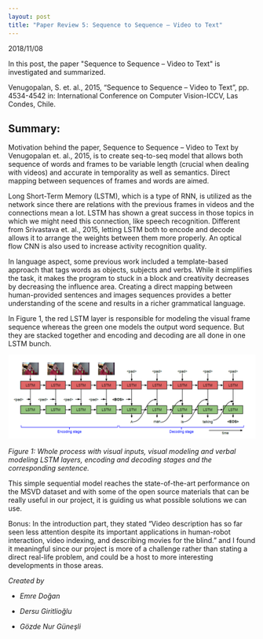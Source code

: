 ```yaml
---
layout: post
title: "Paper Review 5: Sequence to Sequence – Video to Text"
---
```


2018/11/08

In this post, the paper "Sequence to Sequence – Video to Text" is investigated and summarized.

Venugopalan, S. et. al., 2015, “Sequence to Sequence – Video to Text”, pp. 4534-4542 in: International Conference on Computer Vision-ICCV, Las Condes, Chile.

## Summary:

Motivation behind the paper, Sequence to Sequence – Video to Text by Venugopalan et. al., 2015, is to create seq-to-seq model that allows both sequence of words and frames to be variable length (crucial when dealing with videos) and accurate in temporality as well as semantics. Direct mapping between sequences of frames and words are aimed.

Long Short-Term Memory (LSTM), which is a type of RNN, is utilized as the network since there are relations with the previous frames in videos and the connections mean a lot. LSTM has shown a great success in those topics in which we might need this connection, like speech recognition. Different from Srivastava et. al., 2015, letting LSTM both to encode and decode allows it to arrange the weights between them more properly. An optical flow CNN is also used to increase activity recognition quality.

In language aspect, some previous work included a template-based approach that tags words as objects, subjects and verbs. While it simplifies the task, it makes the program to stuck in a block and creativity decreases by decreasing the influence area. Creating a direct mapping between human-provided sentences and images sequences provides a better understanding of the scene and results in a richer grammatical language. 

In Figure 1, the red LSTM layer is responsible for modeling the visual frame sequence whereas the green one models the output word sequence. But they are stacked together and encoding and decoding are all done in one LSTM bunch.

![asd](./../images/9.11.18_seqtoseq_videototext_fig2.PNG)

*Figure 1: Whole process with visual inputs, visual modeling and verbal modeling LSTM layers, encoding and decoding stages and the corresponding sentence.*

This simple sequential model reaches the state-of-the-art performance on the MSVD dataset and with some of the open source materials that can be really useful in our project, it is guiding us what possible solutions we can use.

Bonus: In the introduction part, they stated “Video description has so far seen less attention despite its
important applications in human-robot interaction, video indexing, and describing movies for the blind.” and I found it meaningful since our project is more of a challenge rather than stating a direct real-life problem, and could be a host to more interesting developments in those areas.  
        
          
*Created by*

- *Emre Doğan*

- *Dersu Giritlioğlu*

- *Gözde Nur Güneşli*
